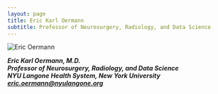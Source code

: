 ```yaml
---
layout: page
title: Eric Karl Oermann
subtitle: Professor of Neurosurgery, Radiology, and Data Science
---
```


![Eric Oermann](https://nyumets.org/assets/img/oermann_talk_violakeh_bright.png "EKO")

<!---
<img src="https://nyumets.org/assets/img/Kondziolka_2021_Neurosurgery.jpg" width="1512" height="2016" />
? Use HTML instead of markdown for images so we can specify height/width 
--->

***Eric Karl Oermann, M.D.*** \
***Professor of Neurosurgery, Radiology, and Data Science*** \
***NYU Langone Health System, New York University*** \
***eric.oermann@nyulangone.org***
 
